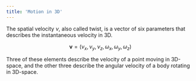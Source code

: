 ```yaml
---
title: 'Motion in 3D'
---
```


The spatial velocity $\nu$, also called twist, is a vector of six parameters that describes the instantaneous velocity in 3D.

$$\mathbf{\nu}=(\nu_x,\nu_y,\nu_z,\omega_x,\omega_y,\omega_z)$$

Three of these elements describe the velocity of a point moving in 3D-space, and the other three describe the angular velocity of a body rotating in 3D-space.
